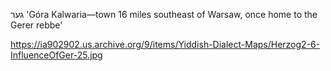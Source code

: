 גער
'Góra Kalwaria—town 16 miles southeast of Warsaw, once home to the Gerer rebbe'

https://ia902902.us.archive.org/9/items/Yiddish-Dialect-Maps/Herzog2-6-InfluenceOfGer-25.jpg